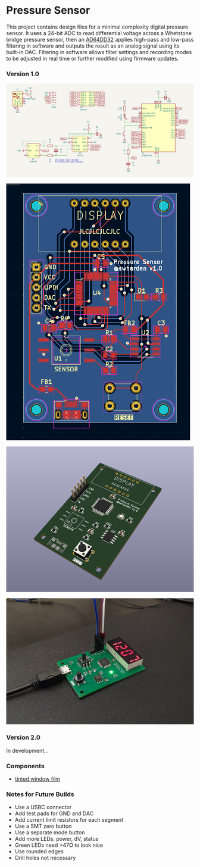 # Pressure Sensor

This project contains design files for a minimal complexity digital pressure sensor. It uses a 24-bit ADC to read differential voltage across a Whetstone bridge pressure sensor, then an [AD64DD32](https://ww1.microchip.com/downloads/aemDocuments/documents/MCU08/ProductDocuments/DataSheets/AVR64DD32-28-Prelim-DataSheet-DS40002315B.pdf) applies high-pass and low-pass filtering in software and outputs the result as an analog signal using its built-in DAC. Filtering in software allows filter settings and recording modes to be adjusted in real time or further modified using firmware updates.

### Version 1.0

![](builds/1.0/schematic.png)

![](builds/1.0/pcb.png)

![](builds/1.0/3d.png)

![](builds/1.0/photo1.png)

### Version 2.0

In development...

### Components
* [tinted window film](https://www.amazon.com/dp/B07FBZ7NML/)

### Notes for Future Builds
* Use a USBC connector
* Add test pads for GND and DAC
* Add current limit resistors for each segment
* Use a SMT zero button
* Use a separate mode button
* Add more LEDs: power, dV, status
* Green LEDs need >47Ω to look nice
* Use rounded edges
* Drill holes not necessary